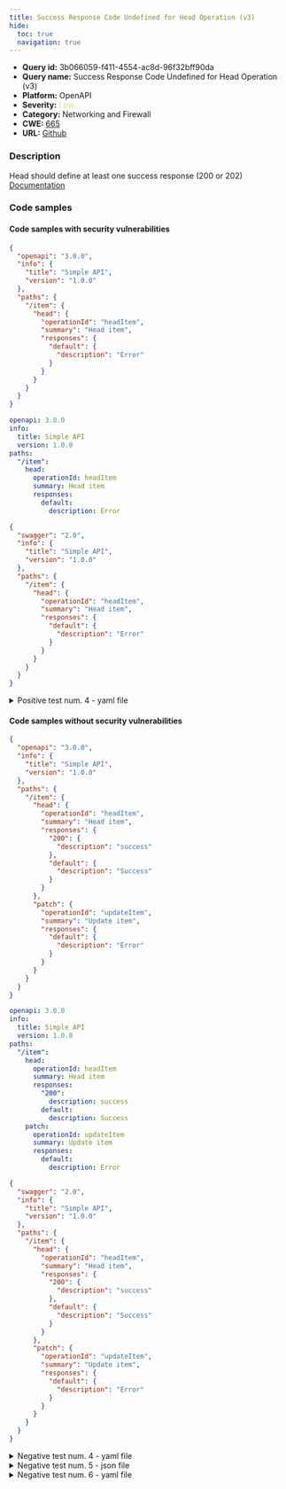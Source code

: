 ```yaml
---
title: Success Response Code Undefined for Head Operation (v3)
hide:
  toc: true
  navigation: true
---
```


<style>
  .highlight .hll {
    background-color: #ff171742;
  }
  .md-content {
    max-width: 1100px;
    margin: 0 auto;
  }
</style>

-   **Query id:** 3b066059-f411-4554-ac8d-96f32bff90da
-   **Query name:** Success Response Code Undefined for Head Operation (v3)
-   **Platform:** OpenAPI
-   **Severity:** <span style="color:#edd57e">Low</span>
-   **Category:** Networking and Firewall
-   **CWE:** <a href="https://cwe.mitre.org/data/definitions/665.html" onclick="newWindowOpenerSafe(event, 'https://cwe.mitre.org/data/definitions/665.html')">665</a>
-   **URL:** [Github](https://github.com/Checkmarx/kics/tree/master/assets/queries/openAPI/general/success_response_code_undefined_head_operation)

### Description
Head should define at least one success response (200 or 202)<br>
[Documentation](https://swagger.io/specification/#operation-object)

### Code samples
#### Code samples with security vulnerabilities
```json title="Positive test num. 1 - json file" hl_lines="12"
{
  "openapi": "3.0.0",
  "info": {
    "title": "Simple API",
    "version": "1.0.0"
  },
  "paths": {
    "/item": {
      "head": {
        "operationId": "headItem",
        "summary": "Head item",
        "responses": {
          "default": {
            "description": "Error"
          }
        }
      }
    }
  }
}

```
```yaml title="Positive test num. 2 - yaml file" hl_lines="10"
openapi: 3.0.0
info:
  title: Simple API
  version: 1.0.0
paths:
  "/item":
    head:
      operationId: headItem
      summary: Head item
      responses:
        default:
          description: Error

```
```json title="Positive test num. 3 - json file" hl_lines="12"
{
  "swagger": "2.0",
  "info": {
    "title": "Simple API",
    "version": "1.0.0"
  },
  "paths": {
    "/item": {
      "head": {
        "operationId": "headItem",
        "summary": "Head item",
        "responses": {
          "default": {
            "description": "Error"
          }
        }
      }
    }
  }
}

```
<details><summary>Positive test num. 4 - yaml file</summary>

```yaml hl_lines="10"
swagger: "2.0"
info:
  title: Simple API
  version: 1.0.0
paths:
  "/item":
    head:
      operationId: headItem
      summary: Head item
      responses:
        default:
          description: Error

```
</details>


#### Code samples without security vulnerabilities
```json title="Negative test num. 1 - json file"
{
  "openapi": "3.0.0",
  "info": {
    "title": "Simple API",
    "version": "1.0.0"
  },
  "paths": {
    "/item": {
      "head": {
        "operationId": "headItem",
        "summary": "Head item",
        "responses": {
          "200": {
            "description": "success"
          },
          "default": {
            "description": "Success"
          }
        }
      },
      "patch": {
        "operationId": "updateItem",
        "summary": "Update item",
        "responses": {
          "default": {
            "description": "Error"
          }
        }
      }
    }
  }
}

```
```yaml title="Negative test num. 2 - yaml file"
openapi: 3.0.0
info:
  title: Simple API
  version: 1.0.0
paths:
  "/item":
    head:
      operationId: headItem
      summary: Head item
      responses:
        "200":
          description: success
        default:
          description: Success
    patch:
      operationId: updateItem
      summary: Update item
      responses:
        default:
          description: Error

```
```json title="Negative test num. 3 - json file"
{
  "swagger": "2.0",
  "info": {
    "title": "Simple API",
    "version": "1.0.0"
  },
  "paths": {
    "/item": {
      "head": {
        "operationId": "headItem",
        "summary": "Head item",
        "responses": {
          "200": {
            "description": "success"
          },
          "default": {
            "description": "Success"
          }
        }
      },
      "patch": {
        "operationId": "updateItem",
        "summary": "Update item",
        "responses": {
          "default": {
            "description": "Error"
          }
        }
      }
    }
  }
}

```
<details><summary>Negative test num. 4 - yaml file</summary>

```yaml
swagger: "2.0"
info:
  title: Simple API
  version: 1.0.0
paths:
  "/item":
    head:
      operationId: headItem
      summary: Head item
      responses:
        "200":
          description: success
        default:
          description: Success
    patch:
      operationId: updateItem
      summary: Update item
      responses:
        default:
          description: Error

```
</details>
<details><summary>Negative test num. 5 - json file</summary>

```json
{
    "swagger": "2.0",
    "info": {
      "title": "Simple API",
      "version": "1.0.0"
    },
    "paths": {
      "/item": {
        "head": {
          "operationId": "headItem",
          "summary": "head item",
          "responses": {
            "2XX": {
              "description": "Item head successfully"
            },
            "default": {
              "description": "Error"
            }
          }
        },
        "patch": {
          "operationId": "updateItem",
          "summary": "Update item",
          "responses": {
            "default": {
              "description": "Error"
            }
          }
        }
      }
    }
  }
  
```
</details>
<details><summary>Negative test num. 6 - yaml file</summary>

```yaml
swagger: "2.0"
info:
  title: Simple API
  version: 1.0.0
paths:
  "/item":
    head:
      operationId: headItem
      summary: head item
      responses:
        "2XX":
          description: Item head successfully
        default:
          description: Error
    patch:
      operationId: updateItem
      summary: Update item
      responses:
        default:
          description: Error

```
</details>
